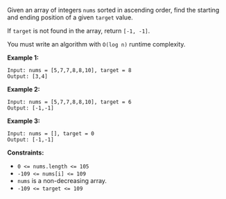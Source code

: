 Given an array of integers `nums` sorted in ascending order, find the starting
and ending position of a given `target` value.

If `target` is not found in the array, return `[-1, -1]`.

You must write an algorithm with `O(log n)` runtime complexity.



**Example 1:**

    
    
    Input: nums = [5,7,7,8,8,10], target = 8
    Output: [3,4]
    

**Example 2:**

    
    
    Input: nums = [5,7,7,8,8,10], target = 6
    Output: [-1,-1]
    

**Example 3:**

    
    
    Input: nums = [], target = 0
    Output: [-1,-1]
    



**Constraints:**

  * `0 <= nums.length <= 105`
  * `-109 <= nums[i] <= 109`
  * `nums` is a non-decreasing array.
  * `-109 <= target <= 109`

